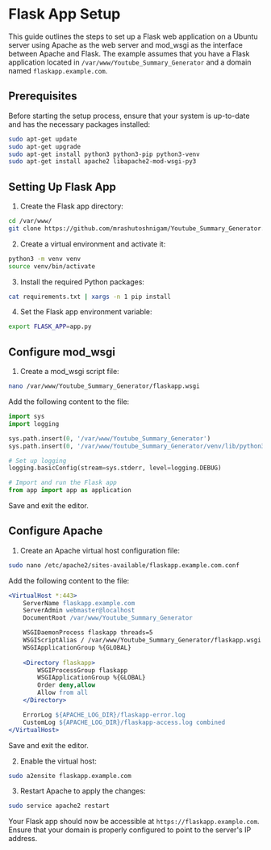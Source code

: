 # Flask App Setup

This guide outlines the steps to set up a Flask web application on a Ubuntu server using Apache as the web server and mod_wsgi as the interface between Apache and Flask. The example assumes that you have a Flask application located in `/var/www/Youtube_Summary_Generator` and a domain named `flaskapp.example.com`.

## Prerequisites

Before starting the setup process, ensure that your system is up-to-date and has the necessary packages installed:

```bash
sudo apt-get update
sudo apt-get upgrade
sudo apt-get install python3 python3-pip python3-venv
sudo apt-get install apache2 libapache2-mod-wsgi-py3
```

## Setting Up Flask App

1. Create the Flask app directory:

```bash
cd /var/www/
git clone https://github.com/mrashutoshnigam/Youtube_Summary_Generator.git
```

2. Create a virtual environment and activate it:

```bash
python3 -m venv venv
source venv/bin/activate
```

3. Install the required Python packages:

```bash
cat requirements.txt | xargs -n 1 pip install
```

4. Set the Flask app environment variable:

```bash
export FLASK_APP=app.py
```

## Configure mod_wsgi

1. Create a mod_wsgi script file:

```bash
nano /var/www/Youtube_Summary_Generator/flaskapp.wsgi
```

Add the following content to the file:

```python
import sys
import logging

sys.path.insert(0, '/var/www/Youtube_Summary_Generator')
sys.path.insert(0, '/var/www/Youtube_Summary_Generator/venv/lib/python3.10/site-packages/')

# Set up logging
logging.basicConfig(stream=sys.stderr, level=logging.DEBUG)

# Import and run the Flask app
from app import app as application
```

Save and exit the editor.

## Configure Apache

1. Create an Apache virtual host configuration file:

```bash
sudo nano /etc/apache2/sites-available/flaskapp.example.com.conf
```

Add the following content to the file:

```apache
<VirtualHost *:443>
    ServerName flaskapp.example.com
    ServerAdmin webmaster@localhost
    DocumentRoot /var/www/Youtube_Summary_Generator

    WSGIDaemonProcess flaskapp threads=5
    WSGIScriptAlias / /var/www/Youtube_Summary_Generator/flaskapp.wsgi
    WSGIApplicationGroup %{GLOBAL}
    
    <Directory flaskapp>
        WSGIProcessGroup flaskapp
        WSGIApplicationGroup %{GLOBAL}
        Order deny,allow
        Allow from all
    </Directory>

    ErrorLog ${APACHE_LOG_DIR}/flaskapp-error.log
    CustomLog ${APACHE_LOG_DIR}/flaskapp-access.log combined
</VirtualHost>
```

Save and exit the editor.

2. Enable the virtual host:

```bash
sudo a2ensite flaskapp.example.com
```

3. Restart Apache to apply the changes:

```bash
sudo service apache2 restart
```

Your Flask app should now be accessible at `https://flaskapp.example.com`. Ensure that your domain is properly configured to point to the server's IP address.